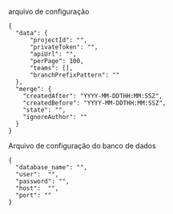 arquivo de configuração
```
{
  "data": {
      "projectId": "",
      "privateToken": "",
      "apiUrl": "",
      "perPage": 100,
      "teams": [],
      "branchPrefixPattern": ""
  },
  "merge": {
    "createdAfter": "YYYY-MM-DDTHH:MM:SSZ",
    "createdBefore": "YYYY-MM-DDTHH:MM:SSZ",
    "state": "",
    "ignoreAuthor": ""
  }
}
```
Arquivo de configuração do banco de dados
```
{
  "database_name": "",
  "user":  "",
  "password": "",
  "host":  "",
  "port": ""
}
```
